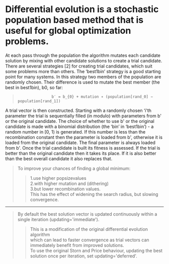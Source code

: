 # Differential evolution is a stochastic population based method that is useful for global optimization problems.  
At each pass through the population the algorithm mutates each candidate solution by mixing with other candidate
solutions to create a trial candidate. There are several strategies [2] for creating trial candidates, which suit some
problems more than others. The ‘best1bin’ strategy is a good starting point for many systems. In this strategy two
members of the population are randomly chosen. Their difference is used to mutate the best member (the best in
best1bin), b0, so far:  
>                    b′ = b_{0} + mutation ∗ (population[rand_0] − population[rand_1])

  A trial vector is then constructed. Starting with a randomly chosen ‘i’th parameter the trial is sequentially filled
(in modulo) with parameters from b' or the original candidate. The choice of whether to use b' or the original
candidate is made with a binomial distribution (the ‘bin’ in ‘best1bin’) - a random number in [0, 1) is generated. If
this number is less than the recombination constant then the parameter is loaded from b', otherwise it is loaded
from the original candidate. The final parameter is always loaded from b'. Once the trial candidate is built its
fitness is assessed. If the trial is better than the original candidate then it takes its place. If it is also better than the
best overall candidate it also replaces that. 
>  To improve your chances of finding a global minimum:  
>  > 1.use higher popsizevalues  
>  > 2.with higher mutation and (dithering)  
>  > 3.but lower recombination values.  
>  >This has the effect of widening the search radius, but slowing convergence.  
---------
>  By default the best solution vector is updated continuously within a single iteration (updating='immediate'). 
>  >This is a modification  of the original differential evolution algorithm  
>  >which can lead to faster convergence as trial vectors can immediately benefit from improved solutions.  
>  >To use the original Storn and Price behaviour, updating the best solution once per iteration, set updating='deferred'.
